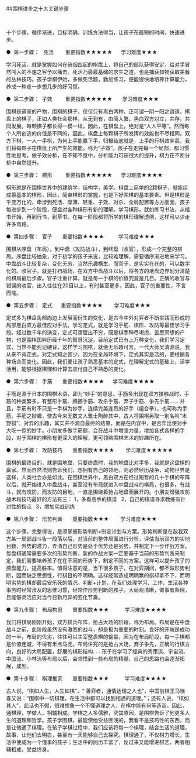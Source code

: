 ##围棋进步之十大关键步骤

 

十个步骤，循序渐进，目标明确，训练方法得当，让孩子在最短的时间，快速进步。

●  第一步骤：   死活        重要指数★★★★★      学习难度★★★

学习死活，就是掌握如何在硝烟四起的棋盘上，将自己的部队获得安定，给对手冒然闯入的不速之客予以痛击。死活乃最最基础的求生之道，也是捕获猎物获取美餐的丛林技巧。孩子学棋伊始，多做死活题，勤加练习，便能很快地培养计算能力，养成一种走一步想几步的好习惯。

●  第二步骤：  子效         重要指数★★★★★       学习难度★★★  

围棋是道家的产物，围棋的棋子，仅仅只有黑白两种，正可谓一阴一阳之谓道。棋盘上的棋子，正如人类社会那样，从无到有，由简入繁，黑白双方对立，共存，共同发展。每颗棋子都长得一模一样，因此，在棋盘上，绝对是“人人平等”。然而每个人所创造的价值是不同的，因此，棋盘上每颗棋子所发挥的效能也不尽相同。双方下棋，一人一手棋，为何上手能赢下手，归根结底就是，上手的行棋效率高。我们将每颗子在棋盘上所产生的效能，称为“子效”。孩子在走完每一个局部，都习惯性地思考，做子效分析，在不知不觉中，分析能力可获很大的提升，棋力在不断分析中自然提升。

●  第三步骤：  棋形         重要指数★★★★★      学习难度★★★★

棋形就是在围棋世界中的建筑学，结构学，美学。棋盘上简单的2颗棋子，就能组成最基本的棋形，因此，简单棋形的掌握，也是下好围棋的基本要素。但是棋形是千变万化的，牵涉到死活、厚薄、轻重、子效、对杀、全局配置等方方面面，孩子每进步到一个阶段，便会对各种棋形有新的理解。学习棋形，就如练习书法，从楷书开始，再到行书，到草书。在每一阶段都将所学的棋形理解透彻，这样可以少走许多弯路。

●  第四步骤：  官子       重要指数★★★★          学习难度★★★

围棋从序盘（布局），到中盘（攻防战斗），到终盘（收官），形成一个完整的棋局。序盘比较抽象，对于初学的孩子来说，比较难理解，需要循序渐进地来学习。中盘战斗比较复杂，变化无穷，当然乐趣横生。而官子，是实实在在的，可以数字化的。收官子，就是打扫战场，在双方中盘战斗以后，将各方的地盘边界划分清楚的棋局最后步骤。官子注重计算，就是每一手棋的价值究竟是几目。正确的收官与错误的收官，出入往往在20目以上，有时甚至更多，因此，官子的重要性，不言而喻。

●  第五步骤：  定式      重要指数★★★★        学习难度★★★

定式多为棋盘角部向边上发展而衍生的变化，是古今中外对弈者不断实践而形成的局部黑白双方最佳应对手法。学习定式，就是学习手筋、棋形、攻防等最佳学习手段。经过数千年的演变，定式可谓层出不穷，既是棋手殚尽竭虑、苦思冥想的产物，也是围棋国粹历经千年的智慧沉淀。目前定式已有上万种变化，我们学习定式，当然不能死记硬背，这样学习围棋，就绝无乐趣可言。一代大师吴清源说，我从来不背定式，对定式知之甚少，因为在全局环境下，定式其实是活的，要根据各种场合而变化。因此，我们要让孩子熟悉基本的定式，在理解定式的基础上，活学活用，能够根据棋理和计算去应付自己不熟悉的变化。

●  第六步骤：  手筋       重要指数★★★★      学习难度★★★★

手筋是源于日本的围棋术语，即为“妙手”的意思。手筋多出现在双方接触战时，手筋的种类繁多，有整形手筋、腾挪手筋、攻杀手筋、弃子手筋、争先手筋…… 并且，手筋有时不只是一手棋为妙手，连续完美连贯的好手（组合拳），也可称为手筋。手筋之妙趣，使古今来无数文人雅士陶醉其中，古人将围棋另取一别名叫“木野狐”。对弈的乐趣，其实并不源自最终的结果，而是在内容中，是否弈出使对手大吃一惊的妙手。小朋友多做手筋题，会在战斗中增强力量，增加各式各样的手段，对于围棋的棋形有更深入的理解，更可领略围棋艺术的妙趣所在。

●  第七步骤：  攻防技巧       重要指数★★★★        学习难度★★★★★

围棋的最终目的，就是围地盘，只要终盘时，我的地盘比对手多，我就是这盘棋的赢家。然而自然法则告诉我们，想拥有自己的领地，则必然经历战争，动物世界是这样，人类社会亦是如此。在围棋世界中，黑白双方在经过短暂的几十手棋的布阵以后，就开始进入中盘战斗，甚至没有布局就进入中盘战斗的棋局，也很多。有战斗，就有攻防，而攻防的目地，一直是围绕着抢占地盘而展开的。小朋友增强攻防战术和技巧最好的方法有三： 1，多看高手的棋谱   2，自己的棋谱寻求教练有针对性的指点   3，增加实战训练

●  第八步骤：  形势判断       重要指数★★★        学习难度★★★

这个步骤，完整得说，是须掌握形势判断+制定计划与方案。形势判断是在敌我双方某一局部战斗告一段落以后，对当前的整体局面进行分析，评估当前双方的实地目数，外势的潜力，弄清自己形势是处于优势还是劣势，并制定下一步作战方案。每盘棋通常需要多次的形势判断，新的作战方案一定要基于当前的形势判断来制定，我们需要培养孩子在在不同的形势下，制定不同的方案，这样可以提升孩子的控盘能力，提高胜率。值得注意的是，当下很多孩子，在对弈期间，都不做形势判断，因而缺乏思想性，行棋目的不明确。这样经常造成明明赢的棋却拿不下，而明明劣势的棋却最后安乐死的情况。判断+计划，在我们处理学习、工作、生活各种事务时经常涉及的思维习惯，经常作形势判断的孩子，大局观清晰，做事有条理，且能够灵活应对当今日新月异的变化节奏。

●  第九步骤：  布局构思       重要指数★★★           学习难度★★★★

我们将棋局刚刚开始，双方排兵布阵，抢占大场的阶段，称为布局。布局是在中盘战斗之前，此阶段虽然没有激烈的战斗，却是极为重要的时刻。良好的开端是成功的一半，布局的优劣，往往可以主宰整盘棋的输赢，因为在布局阶段，每一手棋都是价值连城，不得有半点马虎。布局讲究的是抢占大场，弃子争先，正确的行棋方向，良好的大局配置，舒展的棋形结构……孩子在学习了经典的秀策流、宇宙流、中国流、小林流等布局以后，会领悟到一些布局的精髓，自己的思路也会逐渐拓展，成型。

●  第十步骤：  棋理推究       重要指数★★★           学习难度★★★★

古人说，“棋如人生，人生如棋”，“ 善弈者，通情达理之人也”，中国前棋王马晓春又说：“围棋中一切棋理，在生活中都可以找到相通的道理。”；还有人说，“棋如其人”，此话也不假，很难想象一个不懂道理之人，在棋中能有何等造诣。因此，通棋理，学做人，相辅相成。学棋之人多儒雅，究其原因，是围棋告诉了他更多人生的道理和哲学。孩子学围棋，最能使他受益匪浅的，我看不是技巧性的东西，而是让他通了棋理。在孩子学棋过程中，我们应该将每一个棋理，结合生活的道理，故事，让他们去明白，甚至有一天能够自己去探究。棋理通了，不仅棋力增长，生活中便成为一个懂事的孩子；生活中的阅历丰富了，反过来又能增进棋艺，两者相辅相成，受益终身。

